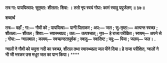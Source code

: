 **तत्र गा: पाययित्वाप: सुमृष्टा: शीतला: शिवा: ।** **ततो नृप स्वयं गोपा: कामं स्वादु पपुर्जलम् ॥ ३७॥** 

**शब्दार्थ** 

**तत्र—** **वहाँ** **; गा:—** **गौवों को** **; पाययित्वा—** **पानी पिलाकर** **; अप:—** **जल** **; सु-मृष्टा:—** **अत्यन्त स्वच्छ** **; शीतला:—** **शीतल** **;** **शिवा:—** **स्वास्थ्यप्रद** **; तत:—** **तत्पश्चात्** **; नृप—** **हे राजा परीक्षित** **; स्वयम्—** **अपने से** **; गोपा:—** **ग्वालबाल** **; कामम्—** **स्वच्छन्दतापूर्वक** **; स्वादु—** **स्वादिष्ट** **; पपु:—** **पिया** **; जलम्—** **जल।** **.** 

**ग्वालों ने गौवों को यमुना नदी का स्वच्छ, शीतल तथा स्वास्थ्यप्रद जल पीने दिया। हे राजा** **परीक्षित, ग्वालों ने भी जी भरकर उस मधुर जल का पान किया।** **** 